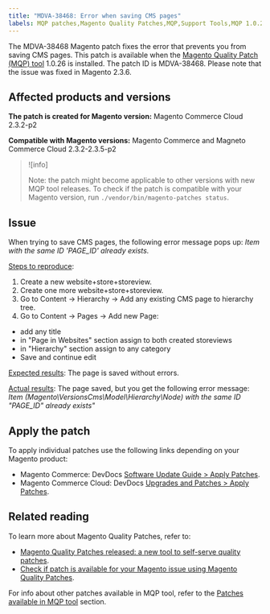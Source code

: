 ```yaml
---
title: "MDVA-38468: Error when saving CMS pages"
labels: MQP patches,Magento Quality Patches,MQP,Support Tools,MQP 1.0.26,Magento Commerce Cloud,Magento Commerce,2.3.2,2.3.3,2.3.2-p2,2.3.4,2.3.3-p1,2.3.5,2.3.4-p2,2.3.5-p1,2.3.5-p2
---
```


The MDVA-38468 Magento patch fixes the error that prevents you from saving CMS pages. This patch is available when the [Magento Quality Patch (MQP) tool](https://devdocs.magento.com/guides/v2.4/comp-mgr/patching.html#mqp) 1.0.26 is installed. The patch ID is MDVA-38468. Please note that the issue was fixed in Magento 2.3.6.

## Affected products and versions

**The patch is created for Magento version:**
Magento Commerce Cloud 2.3.2-p2

**Compatible with Magento versions:**
Magento Commerce and Magneto Commerce Cloud 2.3.2-2.3.5-p2

>![info]
>
>Note: the patch might become applicable to other versions with new MQP tool releases. To check if the patch is compatible with your Magento version, run `./vendor/bin/magento-patches status`.

## Issue

When trying to save CMS pages, the following error message  pops up: *Item with the same ID 'PAGE_ID' already exists.*

<ins>Steps to reproduce</ins>:

1. Create a new website+store+storeview.
1. Create one more website+store+storeview.
1. Go to Content -> Hierarchy -> Add any existing CMS page to hierarchy tree.
1. Go to Content -> Pages -> Add new Page:
  * add any title
  * in "Page in Websites" section assign to both created storeviews
  * in "Hierarchy" section assign to any category
  * Save and continue edit

<ins>Expected results</ins>:
The page is saved without errors.

<ins>Actual results</ins>:
The page saved, but you get the following error message: *Item (Magento\VersionsCms\Model\Hierarchy\Node) with the same ID "PAGE_ID" already exists"*

## Apply the patch

To apply individual patches use the following links depending on your Magento product:

* Magento Commerce: DevDocs [Software Update Guide > Apply Patches](https://devdocs.magento.com/guides/v2.4/comp-mgr/patching/mqp.html).
* Magento Commerce Cloud: DevDocs [Upgrades and Patches > Apply Patches](https://devdocs.magento.com/cloud/project/project-patch.html).

## Related reading

To learn more about Magento Quality Patches, refer to:

* [Magento Quality Patches released: a new tool to self-serve quality patches](https://support.magento.com/hc/en-us/articles/360047139492).
* [Check if patch is available for your Magento issue using Magento Quality Patches](https://support.magento.com/hc/en-us/articles/360047125252).

For info about other patches available in MQP tool, refer to the [Patches available in MQP tool](https://support.magento.com/hc/en-us/sections/360010506631-Patches-available-in-MQP-tool-) section.
